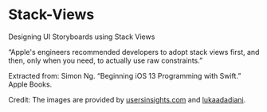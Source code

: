 # Stack-Views
Designing UI Storyboards using Stack Views

“Apple's engineers recommended developers to adopt stack views first, and then, only when you need, to actually use raw constraints.”

Extracted from: Simon Ng. “Beginning iOS 13 Programming with Swift.” Apple Books. 

Credit: The images are provided by [usersinsights.com](https://usersinsights.com) and [lukaadadiani](https://dribbble.com/lukadadiani).
